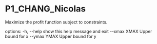 ﻿# P1_CHANG_Nicolas
Maximize the profit function subject to constraints.

options:
  -h, --help   show this help message and exit
  --xmax XMAX  Upper bound for x
  --ymax YMAX  Upper bound for y
